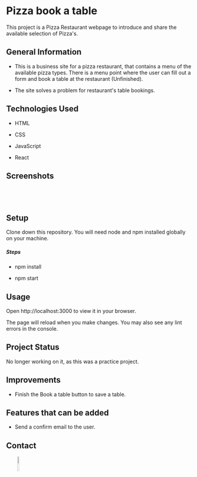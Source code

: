 <h1>Pizza book a table</h1>
<p>This project is a Pizza Restaurant webpage to introduce and share the available selection of Pizza's.</p><h2>General Information</h2>
<ul>
<li>This is a business site for a pizza restaurant, that contains a menu of the available pizza types. There is a menu point where the user can fill out a form and book a table at the restaurant (Unfinished).</li>
</ul><ul>
<li>The site solves a problem for restaurant's table bookings.</li>
</ul><h2>Technologies Used</h2>
<ul>
<li>HTML</li>
</ul><ul>
<li>CSS</li>
</ul><ul>
<li>JavaScript</li>
</ul><ul>
<li>React</li>
</ul><h2>Screenshots</h2>
<p><img src="https://i.postimg.cc/xCXv5TwQ/Screen-Shot-2022-07-07-at-14-04-34.png" alt=""></p><p><img src="https://i.postimg.cc/3wcpkQdc/Screen-Shot-2022-07-07-at-14-04-58.png" alt=""></p><p><img src="https://i.postimg.cc/rpmxywF4/Screen-Shot-2022-07-07-at-14-05-06.png" alt=""></p><p><img src="https://i.postimg.cc/Pf8b8Jbz/Screen-Shot-2022-07-07-at-14-05-19.png" alt=""></p><h2>Setup</h2>
<p>Clone down this repository. You will need node and npm installed globally on your machine.</p><h5>Steps</h5><ul>
<li>npm install</li>
</ul><ul>
<li>npm start</li>
</ul><h2>Usage</h2>
<p>Open http://localhost:3000 to view it in your browser.</p>
<p>The page will reload when you make changes. You may also see any lint errors in the console.</p><h2>Project Status</h2>
<p>No longer working on it, as this was a practice project.</p><h2>Improvements</h2>
<ul>
<li>Finish the Book a table button to save a table.</li>
</ul><h2>Features that can be added</h2>
<ul>
<li>Send a confirm email to the user.</li>
</ul><h2>Contact</h2>
<p><span style="margin-right: 30px;"></span><a href="https://www.linkedin.com/in/nagyjon/"><img target="_blank" src="https://cdn.jsdelivr.net/gh/devicons/devicon/icons/linkedin/linkedin-original.svg" style="width: 10%;"></a></p>